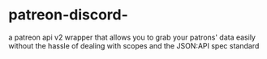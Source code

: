 # patreon-discord-
a patreon api v2 wrapper that allows you to grab your patrons' data easily without the hassle of dealing with scopes and the JSON:API spec standard
